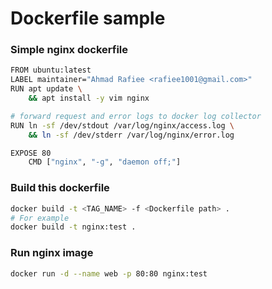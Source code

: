 # Dockerfile sample
### Simple nginx dockerfile
```bash
FROM ubuntu:latest
LABEL maintainer="Ahmad Rafiee <rafiee1001@gmail.com>"
RUN apt update \
    && apt install -y vim nginx

# forward request and error logs to docker log collector
RUN ln -sf /dev/stdout /var/log/nginx/access.log \
    && ln -sf /dev/stderr /var/log/nginx/error.log

EXPOSE 80
    CMD ["nginx", "-g", "daemon off;"]
```
### Build this dockerfile
```bash
docker build -t <TAG_NAME> -f <Dockerfile path> .
# For example
docker build -t nginx:test .
```
### Run nginx image
```bash
docker run -d --name web -p 80:80 nginx:test
```